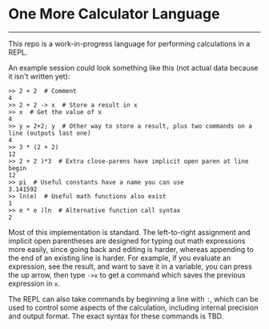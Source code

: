 # One More Calculator Language
----

This repo is a work-in-progress language for performing calculations in a REPL.

An example session could look something like this (not actual data because it
isn't written yet):

```
>> 2 + 2  # Comment
4
>> 2 + 2 -> x  # Store a result in x
>> x  # Get the value of x
4
>> y = 2+2; y  # Other way to store a result, plus two commands on a line (outputs last one)
4
>> 3 * (2 + 2)
12
>> 2 + 2 )*3  # Extra close-parens have implicit open paren at line begin
12
>> pi  # Useful constants have a name you can use
3.141592
>> ln(e)  # Useful math functions also exist
1
>> e * e )ln  # Alternative function call syntax
2
```

Most of this implementation is standard. The left-to-right assignment and
implicit open parentheses are designed for typing out math expressions more
easily, since going back and editing is harder, whereas appending to the end of
an existing line is harder. For example, if you evaluate an expression, see the
result, and want to save it in a variable, you can press the up arrow, then type
`->x` to get a command which saves the previous expression in `x`.

The REPL can also take commands by beginning a line with `:`, which can be used
to control some aspects of the calculation, including internal precision and
output format. The exact syntax for these commands is TBD.
